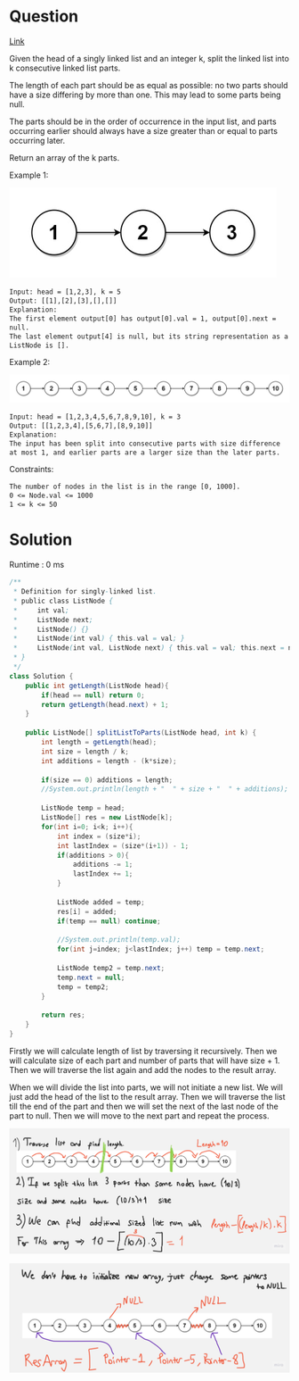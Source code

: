 # Question

[Link](https://leetcode.com/problems/split-linked-list-in-parts/description/)

Given the head of a singly linked list and an integer k, split the linked list into k consecutive linked list parts.

The length of each part should be as equal as possible: no two parts should have a size differing by more than one. This may lead to some parts being null.

The parts should be in the order of occurrence in the input list, and parts occurring earlier should always have a size greater than or equal to parts occurring later.

Return an array of the k parts.

 

Example 1:

![Alt text](split1-lc.jpg)

    Input: head = [1,2,3], k = 5
    Output: [[1],[2],[3],[],[]]
    Explanation:
    The first element output[0] has output[0].val = 1, output[0].next = null.
    The last element output[4] is null, but its string representation as a ListNode is [].

Example 2:

![Alt text](split2-lc.jpg)

    Input: head = [1,2,3,4,5,6,7,8,9,10], k = 3
    Output: [[1,2,3,4],[5,6,7],[8,9,10]]
    Explanation:
    The input has been split into consecutive parts with size difference at most 1, and earlier parts are a larger size than the later parts.


Constraints:

    The number of nodes in the list is in the range [0, 1000].
    0 <= Node.val <= 1000
    1 <= k <= 50

# Solution

Runtime : 0 ms

```java
/**
 * Definition for singly-linked list.
 * public class ListNode {
 *     int val;
 *     ListNode next;
 *     ListNode() {}
 *     ListNode(int val) { this.val = val; }
 *     ListNode(int val, ListNode next) { this.val = val; this.next = next; }
 * }
 */
class Solution {
    public int getLength(ListNode head){
        if(head == null) return 0;
        return getLength(head.next) + 1;
    }

    public ListNode[] splitListToParts(ListNode head, int k) {
        int length = getLength(head);
        int size = length / k;
        int additions = length - (k*size);

        if(size == 0) additions = length;
        //System.out.println(length + "  " + size + "  " + additions);

        ListNode temp = head;
        ListNode[] res = new ListNode[k];
        for(int i=0; i<k; i++){
            int index = (size*i);
            int lastIndex = (size*(i+1)) - 1;
            if(additions > 0){
                additions -= 1;
                lastIndex += 1;
            }

            ListNode added = temp;
            res[i] = added;
            if(temp == null) continue;

            //System.out.println(temp.val);
            for(int j=index; j<lastIndex; j++) temp = temp.next;

            ListNode temp2 = temp.next;
            temp.next = null;
            temp = temp2;
        }  

        return res; 
    }
}
```

Firstly we will calculate length of list by traversing it recursively. Then we will calculate size of each part and number of parts that will have size + 1. Then we will traverse the list again and add the nodes to the result array.

When we will divide the list into parts, we will not initiate a new list. We will just add the head of the list to the result array. Then we will traverse the list till the end of the part and then we will set the next of the last node of the part to null. Then we will move to the next part and repeat the process.

![im1](./im1.jpg)

![im2](./im2.jpg)